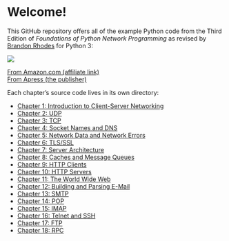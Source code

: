 
# Welcome!

This GitHub repository offers all of the example Python code from the
Third Edition of *Foundations of Python Network Programming* as revised by
[Brandon Rhodes](http://rhodesmill.org/brandon/) for Python 3:

<a href="http://www.amazon.com/gp/product/1430258543/ref=as_li_tl?ie=UTF8&camp=1789&creative=390957&creativeASIN=1430258543&linkCode=as2&tag=letsdisthemat-20&linkId=QLZVTAMAR4QVX32Q"><img border="0" src="http://ws-na.amazon-adsystem.com/widgets/q?_encoding=UTF8&ASIN=1430258543&Format=_SL250_&ID=AsinImage&MarketPlace=US&ServiceVersion=20070822&WS=1&tag=letsdisthemat-20" ></a><img src="http://ir-na.amazon-adsystem.com/e/ir?t=letsdisthemat-20&l=as2&o=1&a=1430258543" width="1" height="1" border="0" alt="" style="border:none !important; margin:0px !important;" />

<a href="http://www.amazon.com/gp/product/1430258543/ref=as_li_tl?ie=UTF8&camp=1789&creative=390957&creativeASIN=1430258543&linkCode=as2&tag=letsdisthemat-20&linkId=MQI66M23YQHP4SY2">From Amazon.com (affiliate link)</a><img src="http://ir-na.amazon-adsystem.com/e/ir?t=letsdisthemat-20&l=as2&o=1&a=1430258543" width="1" height="1" border="0" alt="" style="border:none !important; margin:0px !important;" />
<br>
<a href="http://www.apress.com/9781430258544">From Apress (the publisher)</a>

Each chapter’s source code lives in its own directory:

*   [Chapter 1: Introduction to Client-Server Networking](py3/chapter01)
*   [Chapter 2: UDP](py3/chapter02)
*   [Chapter 3: TCP](py3/chapter03)
*   [Chapter 4: Socket Names and DNS](py3/chapter04)
*   [Chapter 5: Network Data and Network Errors](py3/chapter05)
*   [Chapter 6: TLS/SSL](py3/chapter06)
*   [Chapter 7: Server Architecture](py3/chapter07)
*   [Chapter 8: Caches and Message Queues](py3/chapter08)
*   [Chapter 9: HTTP Clients](py3/chapter09)
*   [Chapter 10: HTTP Servers](py3/chapter10)
*   [Chapter 11: The World Wide Web](py3/chapter11)
*   [Chapter 12: Building and Parsing E-Mail](py3/chapter12)
*   [Chapter 13: SMTP](py3/chapter13)
*   [Chapter 14: POP](py3/chapter14)
*   [Chapter 15: IMAP](py3/chapter15)
*   [Chapter 16: Telnet and SSH](py3/chapter16)
*   [Chapter 17: FTP](py3/chapter17)
*   [Chapter 18: RPC](py3/chapter18)
